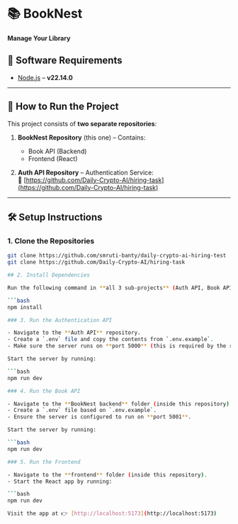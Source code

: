 # 📚 BookNest  
**Manage Your Library**

## 🧰 Software Requirements
- [Node.js](https://nodejs.org/) – **v22.14.0**

---

## 🚀 How to Run the Project

This project consists of **two separate repositories**:

1. **BookNest Repository** (this one) – Contains:
   - Book API (Backend)
   - Frontend (React)

2. **Auth API Repository** – Authentication Service:  
   🔗 [https://github.com/Daily-Crypto-AI/hiring-task](https://github.com/Daily-Crypto-AI/hiring-task)

---

## 🛠️ Setup Instructions

### 1. Clone the Repositories

```bash
git clone https://github.com/smruti-banty/daily-crypto-ai-hiring-test
git clone https://github.com/Daily-Crypto-AI/hiring-task

## 2. Install Dependencies

Run the following command in **all 3 sub-projects** (Auth API, Book API, and Frontend):

```bash
npm install

### 3. Run the Authentication API

- Navigate to the **Auth API** repository.
- Create a `.env` file and copy the contents from `.env.example`.
- Make sure the server runs on **port 5000** (this is required by the rest of the app).

Start the server by running:

```bash
npm run dev

### 4. Run the Book API

- Navigate to the **BookNest backend** folder (inside this repository).
- Create a `.env` file based on `.env.example`.
- Ensure the server is configured to run on **port 5001**.

Start the server by running:

```bash
npm run dev

### 5. Run the Frontend

- Navigate to the **frontend** folder (inside this repository).
- Start the React app by running:

```bash
npm run dev

Visit the app at 👉 [http://localhost:5173](http://localhost:5173)
